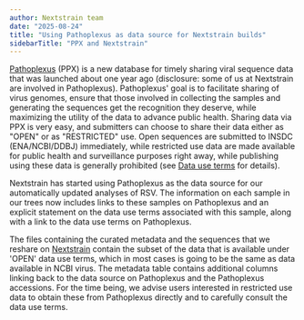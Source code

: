 ```yaml
---
author: Nextstrain team
date: "2025-08-24"
title: "Using Pathoplexus as data source for Nextstrain builds"
sidebarTitle: "PPX and Nextstrain"
---
```


[Pathoplexus](https://pathoplexus.org) (PPX) is a new database for timely sharing viral sequence data that was launched about one year ago (disclosure: some of us at Nextstrain are involved in Pathoplexus).
Pathoplexus' goal is to facilitate sharing of virus genomes, ensure that those involved in collecting the samples and generating the sequences get the recognition they deserve, while maximizing the utility of the data to advance public health.
Sharing data via PPX is very easy, and submitters can choose to share their data either as "OPEN" or as "RESTRICTED" use.
Open sequences are submitted to INSDC (ENA/NCBI/DDBJ) immediately, while restricted use data are made available for public health and surveillance purposes right away, while publishing using these data is generally prohibited (see [Data use terms](https://pathoplexus.org/about/terms-of-use/data-use-terms) for details).

Nextstrain has started using Pathoplexus as the data source for our automatically updated analyses of RSV.
The information on each sample in our trees now includes links to these samples on Pathoplexus and an explicit statement on the data use terms associated with this sample, along with a link to the data use terms on Pathoplexus.

The files containing the curated metadata and the sequences that we reshare on [Nextstrain](https://nextstrain.org/rsv/a/genome/6y) contain the subset of the data that is available under 'OPEN' data use terms, which in most cases is going to be the same as data available in NCBI virus.
The metadata table contains additional columns linking back to the data source on Pathoplexus and the Pathoplexus accessions.
For the time being, we advise users interested in restricted use data to obtain these from Pathoplexus directly and to carefully consult the data use terms.





